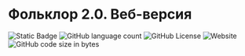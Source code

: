 # Фольклор 2.0. Веб-версия
![Static Badge](https://img.shields.io/badge/main_language-Python?logo=python&logoSize=auto&labelColor=yellow&color=gray) ![GitHub language count](https://img.shields.io/github/languages/count/littleweirdo410/folklore_2.0_web) ![GitHub License](https://img.shields.io/github/license/littleweirdo410/folklore_2.0_web) ![Website](https://img.shields.io/website?url=https%3A%2F%2Fmoscowfolklore.ru%2F)  ![GitHub code size in bytes](https://img.shields.io/github/languages/code-size/littleweirdo410/folklore_2.0_web)
